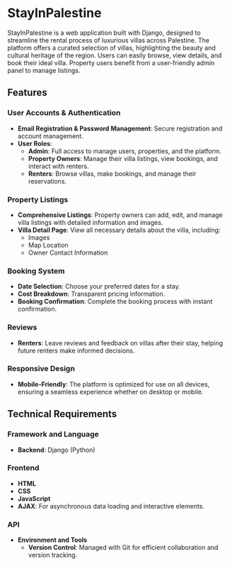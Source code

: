 # StayInPalestine

StayInPalestine is a web application built with Django, designed to streamline the rental process of luxurious villas across Palestine. The platform offers a curated selection of villas, highlighting the beauty and cultural heritage of the region. Users can easily browse, view details, and book their ideal villa. Property users benefit from a user-friendly admin panel to manage listings.

## Features

### User Accounts & Authentication
- **Email Registration & Password Management**: Secure registration and account management.
- **User Roles**: 
  - **Admin**: Full access to manage users, properties, and the platform.
  - **Property Owners**: Manage their villa listings, view bookings, and interact with renters.
  - **Renters**: Browse villas, make bookings, and manage their reservations.

### Property Listings
- **Comprehensive Listings**: Property owners can add, edit, and manage villa listings with detailed information and images.
- **Villa Detail Page**: View all necessary details about the villa, including:
  - Images
  - Map Location
  - Owner Contact Information

### Booking System
- **Date Selection**: Choose your preferred dates for a stay.
- **Cost Breakdown**: Transparent pricing information.
- **Booking Confirmation**: Complete the booking process with instant confirmation.

### Reviews
- **Renters**: Leave reviews and feedback on villas after their stay, helping future renters make informed decisions.

### Responsive Design
- **Mobile-Friendly**: The platform is optimized for use on all devices, ensuring a seamless experience whether on desktop or mobile.

## Technical Requirements

### Framework and Language
- **Backend**: Django (Python)
  
### Frontend
- **HTML**
- **CSS**
- **JavaScript**
- **AJAX**: For asynchronous data loading and interactive elements.

### API
- **Environment and Tools**
  - **Version Control**: Managed with Git for efficient collaboration and version tracking.




